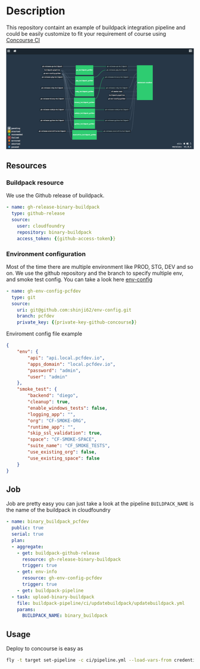 # Description

This repository containt an example of buildpack integration pipeline and could be easily customize to fit
your requirement of course using [Concourse CI](http://concourse.ci/) 


!["Image"](images/img-pipeline.png)

## Resources

### Buildpack resource
We use the Github release of buildpack.
```yaml
- name: gh-release-binary-buildpack
  type: github-release
  source:
    user: cloudfoundry
    repository: binary-buildpack
    access_token: {{github-access-token}}
```

### Environment configuration
Most of the time there are multiple environment like PROD, STG, DEV and so on.
We use the github repository and the branch to specify multiple env, and smoke test config.
You can take a look here [env-config](https://github.com/shinji62/env-config/tree/pcfdev)
```yaml
- name: gh-env-config-pcfdev
  type: git
  source:
    uri: git@github.com:shinji62/env-config.git
    branch: pcfdev
    private_key: {{private-key-github-concourse}}
```

Enviroment config file example

```json
{
    "env": {
        "api": "api.local.pcfdev.io",
        "apps_domain": "local.pcfdev.io",
        "password": "admin",
        "user": "admin"
    },
    "smoke_test": {
        "backend": "diego",
        "cleanup": true,
        "enable_windows_tests": false,
        "logging_app": "",
        "org": "CF-SMOKE-ORG",
        "runtime_app": "",
        "skip_ssl_validation": true,
        "space": "CF-SMOKE-SPACE",
        "suite_name": "CF_SMOKE_TESTS",
        "use_existing_org": false,
        "use_existing_space": false
    }
}
```


## Job
Job are pretty easy you can just take a look at the pipeline
`BUILDPACK_NAME` is the name of the buildpack in cloudfoundry 
```yaml
- name: binary_buildpack_pcfdev
  public: true
  serial: true
  plan:
  - aggregate:
    - get: buildpack-github-release
      resource: gh-release-binary-buildpack
      trigger: true
    - get: env-info
      resource: gh-env-config-pcfdev
      trigger: true
    - get: buildpack-pipeline
  - task: upload-binary-buildpack
    file: buildpack-pipeline/ci/updatebuildpack/updatebuildpack.yml
    params:
      BUILDPACK_NAME: binary_buildpack
```




## Usage
Deploy to concourse is easy as 
```bash
fly -t target set-pipeline -c ci/pipeline.yml --load-vars-from credentials.yml -p buildpack-pipeline
```





